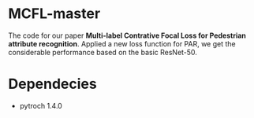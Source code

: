 # MCFL-master
The code for our paper **Multi-label Contrative Focal Loss for Pedestrian attribute recognition**. Applied a new loss function for PAR, we get the considerable performance based on the basic ResNet-50.
# Dependecies
- pytroch 1.4.0
